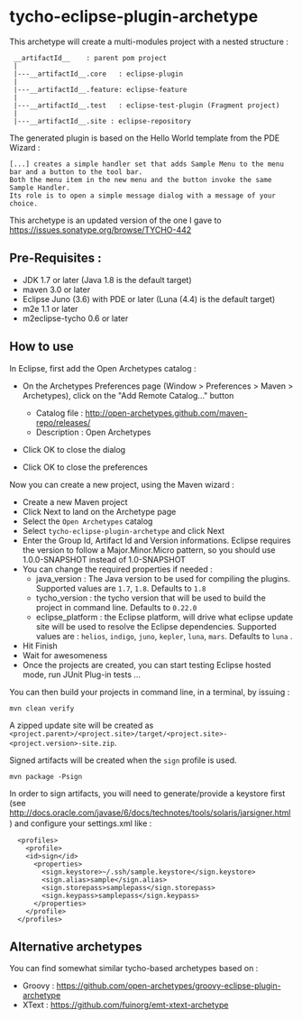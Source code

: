 tycho-eclipse-plugin-archetype
==============================

This archetype will create a multi-modules project with a nested structure :

     __artifactId__    : parent pom project
     |
     |---__artifactId__.core   : eclipse-plugin
     |
     |---__artifactId__.feature: eclipse-feature
     |
     |---__artifactId__.test   : eclipse-test-plugin (Fragment project)
     |
     |---__artifactId__.site : eclipse-repository

The generated plugin is based on the Hello World template from the PDE Wizard :

    [...] creates a simple handler set that adds Sample Menu to the menu bar and a button to the tool bar.
    Both the menu item in the new menu and the button invoke the same Sample Handler.
    Its role is to open a simple message dialog with a message of your choice.


This archetype is an updated version of the one I gave to https://issues.sonatype.org/browse/TYCHO-442

Pre-Requisites :
-------------------

* JDK 1.7 or later (Java 1.8 is the default target)
* maven 3.0 or later
* Eclipse Juno (3.6) with PDE or later (Luna (4.4) is the default target)
* m2e 1.1 or later
* m2eclipse-tycho 0.6 or later

How to use
-------------------

In Eclipse, first add the Open Archetypes catalog :

* On the Archetypes Preferences page (Window > Preferences > Maven > Archetypes), click on the "Add Remote Catalog..." button

    - Catalog file : http://open-archetypes.github.com/maven-repo/releases/
    - Description : Open Archetypes

* Click OK to close the dialog
* Click OK to close the preferences

Now you can create a new project, using the Maven wizard :

* Create a new Maven project
* Click Next to land on the Archetype page
* Select the `Open Archetypes` catalog
* Select `tycho-eclipse-plugin-archetype` and click Next
* Enter the Group Id, Artifact Id and Version informations. Eclipse requires the version to follow a Major.Minor.Micro pattern, so you should use 1.0.0-SNAPSHOT instead of 1.0-SNAPSHOT
* You can change the required properties if needed :
    - java_version : The Java version to be used for compiling the plugins. Supported values are `1.7`, `1.8`. Defaults to `1.8`
    - tycho_version : the tycho version that will be used to build the project in command line. Defaults to `0.22.0`
    - eclipse_platform : the Eclipse platform, will drive what eclipse update site will be used to resolve the Eclipse dependencies.
    Supported values are : `helios`, `indigo`, `juno`, `kepler`, `luna`, `mars`. Defaults to `luna` .
* Hit Finish
* Wait for awesomeness
* Once the projects are created, you can start testing Eclipse hosted mode, run JUnit Plug-in tests ...

You can then build your projects in command line, in a terminal, by issuing :

    mvn clean verify

A zipped update site will be created as `<project.parent>/<project.site>/target/<project.site>-<project.version>-site.zip`.

Signed artifacts will be created when the `sign` profile is used.

    mvn package -Psign

In order to sign artifacts, you will need to generate/provide a keystore first (see http://docs.oracle.com/javase/6/docs/technotes/tools/solaris/jarsigner.html) and configure your settings.xml like :　　

```
  <profiles>
    <profile>
    <id>sign</id>
      <properties>
        <sign.keystore>~/.ssh/sample.keystore</sign.keystore>
        <sign.alias>sample</sign.alias>
        <sign.storepass>samplepass</sign.storepass>
        <sign.keypass>samplepass</sign.keypass>
      </properties>
    </profile>
  </profiles>
```

Alternative archetypes
----------------------
You can find somewhat similar tycho-based archetypes based on :

* Groovy : https://github.com/open-archetypes/groovy-eclipse-plugin-archetype
* XText : https://github.com/fuinorg/emt-xtext-archetype
